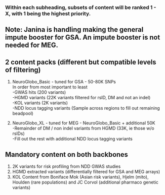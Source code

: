 ### Within each subheading, subsets of content will be ranked 1 - X, with 1 being the highest priority.

## Note: Janina is handling making the general impute booster for GSA. An impute booster is not needed for MEG.

## 2 content packs (different but compatible levels of filtering)

1. NeuroGlobo_Basic - tuned for GSA - 50-80K SNPs  
In order from most important to least  
-GWAS hits (200 variants)  
-HGMD variants (22K variants filtered for rsID, DM and not an indel)  
-KOL variants (2K variants)   
-NDD locus tagging variants (Sample across regions to fill out remaining beadpool)  

2. NeuroGlobo_XL - tuned for MEG - NeuroGlobo_Basic + additional 50K  
-Remainder of DM / non indel variants from HGMD (33K, ie those w/o rsIDs)  
-Fill out the rest with additional NDD locus tagging variants  

## Mandatory content on both backbones

1. 2K variants for risk profiling from NDD GWAS studies
2. HGMD extracted variants (differentially filtered for GSA and MEG arrays)
3. KOL Content from Boniface Mok (Asian risk variants), Hjelm (mito), Houlden (rare populations) and JC Corvol (additional pharmaco genetic variants)

